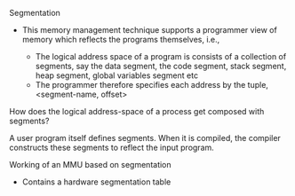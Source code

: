 Segmentation

-   This memory management technique supports a programmer view of
    memory which reflects the programs themselves, i.e.,

    -   The logical address space of a program is consists of a
        collection of segments, say the data segment, the code segment,
        stack segment, heap segment, global variables segment etc
    -   The programmer therefore specifies each address by the tuple,
        \<segment-name, offset>

How does the logical address-space of a process get composed with
segments?

A user program itself defines segments. When it is compiled, the
compiler constructs these segments to reflect the input program.

Working of an MMU based on segmentation

-   Contains a hardware segmentation table
